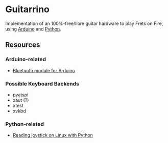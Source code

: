 Guitarrino
==========

Implementation of an 100%-free/libre guitar hardware to play Frets on Fire,
using [Arduino](http://arduino.cc/) and [Python](http://www.python.org/).

Resources
---------

### Arduino-related

- [Bluetooth module for
Arduino](http://iteadstudio.com/store/index.php?main_page=product_info&cPath=18&products_id=179)


### Possible Keyboard Backends

- pyatspi
- xaut (?)
- xtest
- xvkbd


### Python-related

- [Reading joystick on Linux with
Python](http://www.stealth-x.com/programming/driver-writing-with-python.php)
